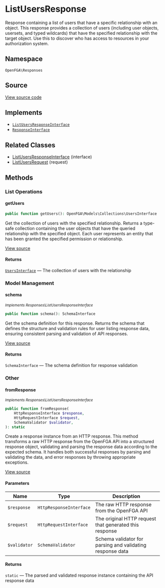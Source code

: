 # ListUsersResponse

Response containing a list of users that have a specific relationship with an object. This response provides a collection of users (including user objects, usersets, and typed wildcards) that have the specified relationship with the target object. Use this to discover who has access to resources in your authorization system.

## Namespace
`OpenFGA\Responses`

## Source
[View source code](https://github.com/evansims/openfga-php/blob/main/src/Responses/ListUsersResponse.php)

## Implements
* [`ListUsersResponseInterface`](ListUsersResponseInterface.md)
* [`ResponseInterface`](ResponseInterface.md)

## Related Classes
* [ListUsersResponseInterface](Responses/ListUsersResponseInterface.md) (interface)
* [ListUsersRequest](Requests/ListUsersRequest.md) (request)

## Methods

### List Operations
#### getUsers

```php
public function getUsers(): OpenFGA\Models\Collections\UsersInterface
```

Get the collection of users with the specified relationship. Returns a type-safe collection containing the user objects that have the queried relationship with the specified object. Each user represents an entity that has been granted the specified permission or relationship.

[View source](https://github.com/evansims/openfga-php/blob/main/src/Responses/ListUsersResponse.php#L97)

#### Returns
[`UsersInterface`](Models/Collections/UsersInterface.md) — The collection of users with the relationship
### Model Management
#### schema

*<small>Implements Responses\ListUsersResponseInterface</small>*

```php
public function schema(): SchemaInterface
```

Get the schema definition for this response. Returns the schema that defines the structure and validation rules for user listing response data, ensuring consistent parsing and validation of API responses.

[View source](https://github.com/evansims/openfga-php/blob/main/src/Responses/ListUsersResponseInterface.php#L36)

#### Returns
`SchemaInterface` — The schema definition for response validation
### Other
#### fromResponse

*<small>Implements Responses\ListUsersResponseInterface</small>*

```php
public function fromResponse(
    HttpResponseInterface $response,
    HttpRequestInterface $request,
    SchemaValidator $validator,
): static
```

Create a response instance from an HTTP response. This method transforms a raw HTTP response from the OpenFGA API into a structured response object, validating and parsing the response data according to the expected schema. It handles both successful responses by parsing and validating the data, and error responses by throwing appropriate exceptions.

[View source](https://github.com/evansims/openfga-php/blob/main/src/Responses/ResponseInterface.php#L44)

#### Parameters
| Name | Type | Description |
|------|------|-------------|
| `$response` | `HttpResponseInterface` | The raw HTTP response from the OpenFGA API |
| `$request` | `HttpRequestInterface` | The original HTTP request that generated this response |
| `$validator` | `SchemaValidator` | Schema validator for parsing and validating response data |

#### Returns
`static` — The parsed and validated response instance containing the API response data
